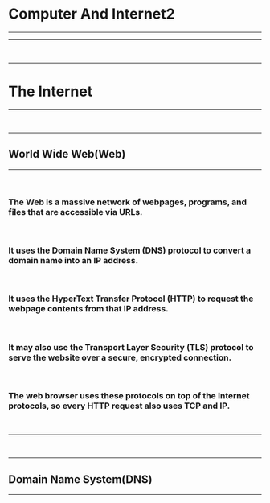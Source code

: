 # Computer And Internet2

---

---

<br>

---

# The Internet

---

<br>

---

## World Wide Web(Web)

---

<br>

### The Web is a massive network of webpages, programs, and files that are accessible via URLs.

<br>

### It uses the Domain Name System (DNS) protocol to convert a domain name into an IP address.

<br>

### It uses the HyperText Transfer Protocol (HTTP) to request the webpage contents from that IP address.

<br>

### It may also use the Transport Layer Security (TLS) protocol to serve the website over a secure, encrypted connection.

<br>

### The web browser uses these protocols on top of the Internet protocols, so every HTTP request also uses TCP and IP.

<br>

---

<br>

---

## Domain Name System(DNS)

---

<br>
